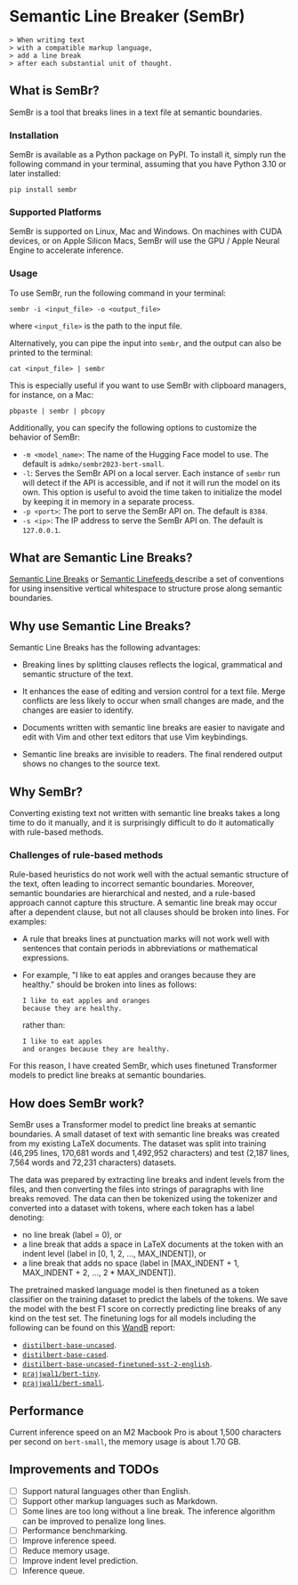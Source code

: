 # Semantic Line Breaker (SemBr)

```
> When writing text
> with a compatible markup language,
> add a line break
> after each substantial unit of thought.
```

## What is SemBr?

SemBr is a tool
that breaks lines in a text file
at semantic boundaries.

### Installation

SemBr is available as a Python package
on PyPI.
To install it,
simply run the following command
in your terminal,
assuming that you have Python 3.10 or later installed:
```shell
pip install sembr
```

### Supported Platforms

SemBr is supported on Linux, Mac and Windows.
On machines with CUDA devices,
or on Apple Silicon Macs,
SemBr will use the GPU / Apple Neural Engine
to accelerate inference.

### Usage

To use SemBr,
run the following command
in your terminal:
```shell
sembr -i <input_file> -o <output_file>
```
where `<input_file>` is the path to the input file.

Alternatively,
you can pipe the input
into `sembr`,
and the output can also be printed
to the terminal:
```shell
cat <input_file> | sembr
```
This is especially useful
if you want to use SemBr
with clipboard managers,
for instance, on a Mac:
```shell
pbpaste | sembr | pbcopy
```

Additionally,
you can specify the following options
to customize the behavior of SemBr:
* `-m <model_name>`: The name of the Hugging Face model to use.
  The default is `admko/sembr2023-bert-small`.
* `-l`: Serves the SemBr API on a local server.
  Each instance of `sembr` run
  will detect if the API is accessible,
  and if not it will run the model on its own.
  This option is useful
  to avoid the time taken to initialize the model
  by keeping it in memory in a separate process.
* `-p <port>`: The port to serve the SemBr API on.
  The default is `8384`.
* `-s <ip>`: The IP address to serve the SemBr API on.
  The default is `127.0.0.1`.

## What are Semantic Line Breaks?

[Semantic Line Breaks](https://sembr.org)
or [
    Semantic Linefeeds
](https://rhodesmill.org/brandon/2012/one-sentence-per-line/)
describe a set of conventions
for using insensitive vertical whitespace
to structure prose along semantic boundaries.

## Why use Semantic Line Breaks?

Semantic Line Breaks has the following advantages:

* Breaking lines by splitting clauses
  reflects the logical, grammatical and semantic structure
  of the text.

* It enhances the ease of editing and version control
  for a text file.
  Merge conflicts are less likely to occur
  when small changes are made,
  and the changes are easier to identify.

* Documents written with semantic line breaks
  are easier to navigate and edit
  with Vim and other text editors
  that use Vim keybindings.

* Semantic line breaks
  are invisible to readers.
  The final rendered output
  shows no changes to the source text.

## Why SemBr?

Converting existing text not written
with semantic line breaks
takes a long time to do it manually,
and it is surprisingly difficult
to do it automatically
with rule-based methods.

### Challenges of rule-based methods

Rule-based heuristics do not work well
with the actual semantic structure of the text,
often leading to incorrect semantic boundaries.
Moreover,
semantic boundaries are hierarchical and nested,
and a rule-based approach
cannot capture this structure.
A semantic line break
may occur after a dependent clause,
but not all clauses should be broken into lines.
For examples:

* A rule that breaks lines at punctuation marks
  will not work well
  with sentences that contain
  periods in abbreviations or mathematical expressions.

* For example,
  "I like to eat apples and oranges
  because they are healthy."
  should be broken into lines as follows:
  ```
  I like to eat apples and oranges
  because they are healthy.
  ```
  rather than:
  ```
  I like to eat apples
  and oranges because they are healthy.
  ```

For this reason,
I have created SemBr,
which uses finetuned Transformer models
to predict line breaks at semantic boundaries.


## How does SemBr work?

SemBr uses a Transformer model
to predict line breaks
at semantic boundaries.
A small dataset of text
with semantic line breaks was created
from my existing LaTeX documents.
The dataset was split into training
(46,295 lines, 170,681 words and 1,492,952 characters)
and test
(2,187 lines, 7,564 words and 72,231 characters)
datasets.

The data was prepared
by extracting line breaks and indent levels
from the files,
and then converting the files
into strings of paragraphs
with line breaks removed.
The data can then be tokenized
using the tokenizer
and converted into a dataset
with tokens,
where each token has a label
denoting:
* no line break (label = 0), or
* a line break
  that adds a space in LaTeX documents
  at the token with an indent level
  (label in [0, 1, 2, ..., MAX_INDENT]), or
* a line break that adds no space
  (label in [MAX_INDENT + 1, MAX_INDENT + 2, ..., 2 * MAX_INDENT]).

The pretrained masked language model
is then finetuned as a token classifier
on the training dataset
to predict the labels
of the tokens.
We save the model
with the best F1 score
on correctly predicting line breaks of any kind
on the test set.
The finetuning logs
for all models including the following
can be found
on this [WandB](https://wandb.ai/admko/sembr2023) report:
* [`distilbert-base-uncased`](https://huggingface.co/distilbert-base-uncased).
* [`distilbert-base-cased`](https://huggingface.co/distilbert-base-cased).
* [`distilbert-base-uncased-finetuned-sst-2-english`](https://huggingface.co/distilbert-base-uncased-finetuned-sst-2-english).
* [`prajjwal1/bert-tiny`](https://huggingface.co/prajjwal1/bert-tiny).
* [`prajjwal1/bert-small`](https://huggingface.co/prajjwal1/bert-small).


## Performance

Current inference speed
on an M2 Macbook Pro
is about 1,500 characters per second
on `bert-small`,
the memory usage is about 1.70 GB.


## Improvements and TODOs

* [ ] Support natural languages other than English.
* [ ] Support other markup languages
      such as Markdown.
* [ ] Some lines are too long
      without a line break.
      The inference algorithm
      can be improved to penalize long lines.
* [ ] Performance benchmarking.
* [ ] Improve inference speed.
* [ ] Reduce memory usage.
* [ ] Improve indent level prediction.
* [ ] Inference queue.
